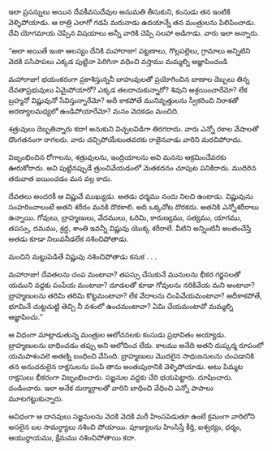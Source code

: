 ﻿ఇలా ప్రసన్నులు అయిన దేవకీవసుదేవుల అనుమతి తీసుకుని, కంసుడు తన ఇంటికి వెళ్ళిపోయాడు. ఆ రాత్రి ఎలాగో గడపి మరునాడు ఉదయాన్నే తన మంత్రులను పిలిపించాడు. దేవి యోగమాయ చెప్పిన విషయాలు అన్నీ వారికి చెప్పి సలహా అడిగాడు. వారు ఇలా అన్నారు. 

“అలా అయితే ఇంకా ఆలస్యం దేనికి మహారాజా! పట్టణాలు, గొల్లపల్లెలు, గ్రామాలు అన్నిటిని వెదకి పసిపాపలు ఎక్కడ పుట్టినా పెరిగినా వధించి వస్తాము మమ్మల్ని ఆజ్ఞాపించండి 

మహారాజా! భయంకరంగా ప్రకాశిస్తున్ననీ బాహువులతో ప్రయోగించిన బాణాల దెబ్బలు తిన్న దేవతాప్రభువులు ఏమైపోయారో? ఎక్కడ తలదాచుకున్నారో? శివుని ఆశ్రయించారేమో? లేక బ్రహ్మనో విష్ణువునో సేవిస్తున్నారేమో? అదీ కాకపోతే మునివృత్తులను స్వీకరించి నిరాశతో అరణ్యాలమధ్యలో ఉండిపోయారేమో? మనం వెదకడం మంచిది. 

శత్రువులు దెబ్బతిన్నారు కదా! అనుకుని విచ్చలవిడిగా తిరగరాదు. వారు ఎన్నో రకాల వేషాలతో దొంగతనంగా రాగలరు. వారు చచ్చిపోయేటంతవరకు రాజైనవాడు వారిని మరచిపోరాదు. 

విజృంభించిన రోగాలను, శత్రువులను, ఇంద్రియాలను అవి మనను ఆక్రమించేవరకు ఊరుకోరాదు. అవి పుట్టినప్పుడే త్రుంచివేయడంలో మెతకదనం చూపుట పనికిరాదు. ముదిరిన తరువాత జయించడం మన వల్ల కాదు. 

దేవతలు అందరకీ ఆ విష్ణువే ముఖ్యుడు. అతడు ధర్మము నందు నిలచి ఉంటాడు. విష్ణువును సంహరించాలంటే అతని శరీరం మనకి దొరకాలి. అది ఒక్కచోట దొరకదు. అతనికి ఎన్నోశరీరాలు ఉన్నాయి. గోవులు, బ్రాహ్మణులు, వేదములు, ఓరిమి, కారుణ్యము, సత్యము, యాగము, తపస్సు, దమము, శ్రద్ధ, శాంతి ఇవన్నీ విష్ణువు యొక్క శరీరాలే. వీటిని అన్నింటినీ అంతంచేస్తే అతడు కూడా నిలువనీడలేక నశించిపోతాడు. 

మంచిని మట్టుపెడితే విష్ణువు నశించిపోతాడు కనుక . . . 

మహారాజా! దేవతలను చంప మంటావా? తపస్సు చేసుకునే మునులను భీకర గర్జనలతో యముని వద్దకు పంపేయ మంటావా? దూడలతో కూడా గోవులను నరికివేయ మని అంటావా? బ్రాహ్మణులను తరిమి తరిమి కొట్టమంటావా? లేక వేదాలను చింపివేయమంటావా? అదీకాకపోతే, భూమినే చుట్టచుట్టి తెచ్చి నీ వశంలో ఉంచమంటావా? ఏమి చేయమంటావో మమ్మల్ని ఆజ్ఞాపించు.” 

ఆ విధంగా మాట్లాడుతున్న మంత్రుల ఆలోచనలకు కంసుడు ప్రభావితం అయ్యాడు. బ్రాహ్మణులను బాధించడం తప్పు అని ఆలోచించ లేదు. కాలము అనేది అతని దుష్కర్మ రూపంలో యమపాశంవలె అతణ్ని బంధించి వేసింది. బ్రాహ్మణులు మొదలైన సాధుజనులను చంపడానికి తన అనుచరులైన రాక్షసులను పంపి తాను అంతఃపురానికి వెళ్ళిపోయాడు. అటు పిమ్మట రాక్షసులు భీకరంగా విజృంభించారు. సజ్జనుల వద్దకు చేరి భయపెట్టారు. దూషించారు. దండించారు. ఇలా అనేక దుర్మార్గాలతో వారిని బాధించి వేధించి ఎన్నో పాపాలు మూటగట్టుకున్నారు. 

ఆవిధంగా ఆ దానవులు సజ్జనులను వెదకి వెదకి మరీ హింసపెడుతూ ఉంటే క్రమంగా వారిలోని అసలైన బల సామర్థ్యాలు నశించి పోయాయి. పూజ్యులను హింసిస్తే కీర్తి, ఐశ్వర్యం, ధర్మం, ఆయుర్దాయము, క్షేమము నశించిపోతాయి కదా. 

